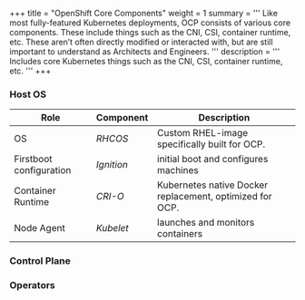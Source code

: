 +++
title = "OpenShift Core Components"
weight = 1
summary = '''
Like most fully-featured Kubernetes deployments, OCP consists of various core components. These include things such as the CNI, CSI, container runtime, etc. These aren’t often directly modified or interacted with, but are still important to understand as Architects and Engineers.
'''
description = '''
Includes core Kubernetes things such as the CNI, CSI, container runtime, etc.
'''
+++
### Host OS

|  **Role**  |  **Component**  |  **Description**  | 
|  --- |  --- |  --- | 
| OS |  _RHCOS_  | Custom RHEL-image specifically built for OCP. | 
| Firstboot configuration |  _Ignition_  | initial boot and configures machines | 
| Container Runtime |  _CRI-O_  | Kubernetes native Docker replacement, optimized for OCP. | 
| Node Agent |  _Kubelet_  | launches and monitors containers | 

### Control Plane

### Operators
